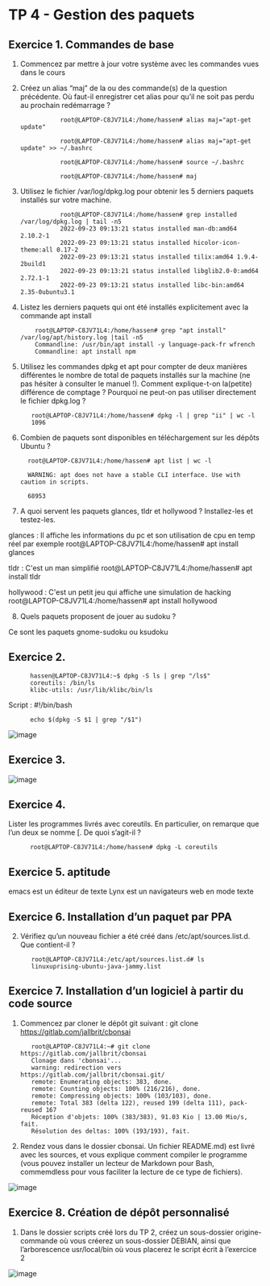 # TP 4 - Gestion des paquets
## Exercice 1. Commandes de base

1. Commencez par mettre à jour votre système avec les commandes vues dans le cours


2. Créez un alias “maj” de la ou des commande(s) de la question précédente. Où faut-il enregistrer cet
alias pour qu’il ne soit pas perdu au prochain redémarrage ?

                  root@LAPTOP-C8JV71L4:/home/hassen# alias maj="apt-get update"
      
                  root@LAPTOP-C8JV71L4:/home/hassen# alias maj="apt-get update" >> ~/.bashrc
      
                  root@LAPTOP-C8JV71L4:/home/hassen# source ~/.bashrc
      
                  root@LAPTOP-C8JV71L4:/home/hassen# maj

3. Utilisez le fichier /var/log/dpkg.log pour obtenir les 5 derniers paquets installés sur votre machine.

                  root@LAPTOP-C8JV71L4:/home/hassen# grep installed /var/log/dpkg.log | tail -n5
                  2022-09-23 09:13:21 status installed man-db:amd64 2.10.2-1
                  2022-09-23 09:13:21 status installed hicolor-icon-theme:all 0.17-2
                  2022-09-23 09:13:21 status installed tilix:amd64 1.9.4-2build1
                  2022-09-23 09:13:21 status installed libglib2.0-0:amd64 2.72.1-1
                  2022-09-23 09:13:21 status installed libc-bin:amd64 2.35-0ubuntu3.1
                  

4. Listez les derniers paquets qui ont été installés explicitement avec la commande apt install

           root@LAPTOP-C8JV71L4:/home/hassen# grep "apt install" /var/log/apt/history.log |tail -n5
           Commandline: /usr/bin/apt install -y language-pack-fr wfrench
           Commandline: apt install npm


5. Utilisez les commandes dpkg et apt pour compter de deux manières différentes le nombre de total de paquets installés sur la machine (ne pas hésiter à consulter le manuel !). Comment explique-t-on la(petite) différence de comptage ? Pourquoi ne peut-on pas utiliser directement le fichier dpkg.log ?
          
          root@LAPTOP-C8JV71L4:/home/hassen# dpkg -l | grep "ii" | wc -l
          1096
          
 6. Combien de paquets sont disponibles en téléchargement sur les dépôts Ubuntu ?
 
          root@LAPTOP-C8JV71L4:/home/hassen# apt list | wc -l

          WARNING: apt does not have a stable CLI interface. Use with caution in scripts.

          68953
 
7. A quoi servent les paquets glances, tldr et hollywood ? Installez-les et testez-les.

glances : Il affiche les informations du pc et son utilisation de cpu en temp réel par exemple
          root@LAPTOP-C8JV71L4:/home/hassen# apt install glances

tldr :  C'est un man simplifié 
          root@LAPTOP-C8JV71L4:/home/hassen# apt install tldr
          
hollywood : C'est un petit jeu qui affiche une simulation de hacking
          root@LAPTOP-C8JV71L4:/home/hassen# apt install hollywood

8. Quels paquets proposent de jouer au sudoku ? 

Ce sont les paquets gnome-sudoku ou ksudoku

## Exercice 2.

          hassen@LAPTOP-C8JV71L4:~$ dpkg -S ls | grep "/ls$"
          coreutils: /bin/ls
          klibc-utils: /usr/lib/klibc/bin/ls
          
  Script :
          #!/bin/bash

          echo $(dpkg -S $1 | grep "/$1")

![image](https://user-images.githubusercontent.com/80455696/192234659-dd18dfab-70d2-4714-8c1c-dad7bf0818e1.png)

## Exercice 3.

![image](https://user-images.githubusercontent.com/80455696/192236187-0682fbc7-9630-42e7-96c8-59598e75f942.png)

## Exercice 4.

Lister les programmes livrés avec coreutils. En particulier, on remarque que l’un deux se nomme [. De quoi s’agit-il ?

          root@LAPTOP-C8JV71L4:/home/hassen# dpkg -L coreutils

## Exercice 5. aptitude

emacs est un éditeur de texte
Lynx est un navigateurs web en mode texte

## Exercice 6. Installation d’un paquet par PPA

2. Vérifiez qu’un nouveau fichier a été créé dans /etc/apt/sources.list.d. Que contient-il ?
          
          root@LAPTOP-C8JV71L4:/etc/apt/sources.list.d# ls
          linuxuprising-ubuntu-java-jammy.list

## Exercice 7. Installation d’un logiciel à partir du code source

1. Commencez par cloner le dépôt git suivant :
git clone https://gitlab.com/jallbrit/cbonsai
          
          root@LAPTOP-C8JV71L4:~# git clone https://gitlab.com/jallbrit/cbonsai
          Clonage dans 'cbonsai'...
          warning: redirection vers https://gitlab.com/jallbrit/cbonsai.git/
          remote: Enumerating objects: 383, done.
          remote: Counting objects: 100% (216/216), done.
          remote: Compressing objects: 100% (103/103), done.
          remote: Total 383 (delta 122), reused 199 (delta 111), pack-reused 167
          Réception d'objets: 100% (383/383), 91.03 Kio | 13.00 Mio/s, fait.
          Résolution des deltas: 100% (193/193), fait.
          
2. Rendez vous dans le dossier cbonsai. Un fichier README.md) est livré avec les sources, et vous explique comment compiler le programme (vous pouvez installer un lecteur de Markdown pour Bash, commemdless pour vous faciliter la lecture de ce type de fichiers).
          
![image](https://user-images.githubusercontent.com/80455696/192954574-fcdd9aa9-7306-4d3e-809f-6ca8be25f625.png)



## Exercice 8. Création de dépôt personnalisé

1. Dans le dossier scripts créé lors du TP 2, créez un sous-dossier origine-commande où vous créerez un
sous-dossier DEBIAN, ainsi que l’arborescence usr/local/bin où vous placerez le script écrit à l’exercice 2


![image](https://user-images.githubusercontent.com/80455696/192957060-29eb921b-ee45-4829-bbc0-644239966a5b.png)

